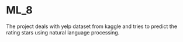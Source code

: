 # ML_8
The project deals with yelp dataset from kaggle and tries to predict the rating stars using natural language processing.
